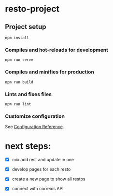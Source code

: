 # resto-project

## Project setup
```
npm install
```

### Compiles and hot-reloads for development
```
npm run serve
```

### Compiles and minifies for production
```
npm run build
```

### Lints and fixes files
```
npm run lint
```

### Customize configuration
See [Configuration Reference](https://cli.vuejs.org/config/).

# next steps:
- [X] mix add rest and update in one

- [X] develop pages for each resto

- [X] create a new page to show all restos

- [X] connect with correios API